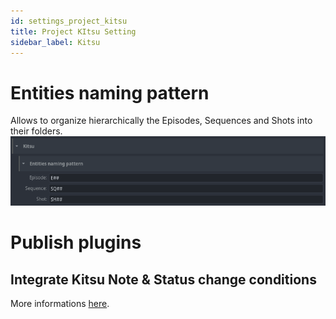 ```yaml
---
id: settings_project_kitsu
title: Project KItsu Setting
sidebar_label: Kitsu
---
```


# Entities naming pattern
Allows to organize hierarchically the Episodes, Sequences and Shots into their folders.
![Kitsu Naming Pattern](assets/settings_project_kitsu_NamingPattern.png)

# Publish plugins
## Integrate Kitsu Note & Status change conditions
More informations [here](module_kitsu/#prepare-kitsu-for-openpype.md).